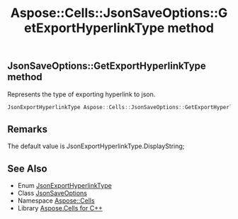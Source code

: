 ﻿---
title: Aspose::Cells::JsonSaveOptions::GetExportHyperlinkType method
linktitle: GetExportHyperlinkType
second_title: Aspose.Cells for C++ API Reference
description: 'Aspose::Cells::JsonSaveOptions::GetExportHyperlinkType method. Represents the type of exporting hyperlink to json in C++.'
type: docs
weight: 600
url: /cpp/aspose.cells/jsonsaveoptions/getexporthyperlinktype/
---
## JsonSaveOptions::GetExportHyperlinkType method


Represents the type of exporting hyperlink to json.

```cpp
JsonExportHyperlinkType Aspose::Cells::JsonSaveOptions::GetExportHyperlinkType()
```

## Remarks


The default value is JsonExportHyperlinkType.DisplayString; 
## See Also

* Enum [JsonExportHyperlinkType](../../../aspose.cells.json/jsonexporthyperlinktype/)
* Class [JsonSaveOptions](../)
* Namespace [Aspose::Cells](../../)
* Library [Aspose.Cells for C++](../../../)
